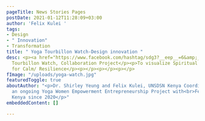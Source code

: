 ```yaml
---
pageTitle: News Stories Pages
postDate: 2021-01-12T11:28:09+03:00
author: 'Felix Kulei '
tags:
- Design
- " Innovation"
- Transformation
title: " Yoga Tourbillon Watch-Design innovation "
desc: <p><a href="https://www.facebook.com/hashtag/sdg3?__eep__=6&amp;__cft__[0]=AZVfLDuYF56rk9GarIiJ-VBy8Bp-pRK625hGsIbkp884DgbCuy22XdgxojKLUx8cLkYB8iZJmi86KaWs22IsuJq0tV106YkAi_eejMjgstBuD4WN2FpQ_Mj2pLDSPIyfbqk5n4dmBKorl0smTwgTzkzBNjvm_lkvGBzEyt6Y5e0j5Q&amp;__tn__=*NK-R">#SDG3</a>/8/9/17</p><p>Yoga
  Tourbillon Watch, Collaboration Project</p><p>To visualize Spiritual Leadership
  for Calm/ Resilience</p><p></p><p></p><p></p>
fImage: "/uploads/yoga-watch.jpg"
featuredToggle: true
aboutAuthor: "<p>Dr. Shirley Yeung and Felix Kulei, UNSDSN Kenya Coordinator, has
  an ongoing Yoga Women Empowerment Entrepreneurship Project with<br>Female Students,
  Kenya since 2020</p>"
embeddedContent: []

---
```

